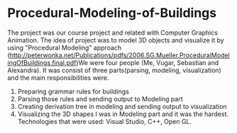 # Procedural-Modeling-of-Buildings
The project was our course project and related with Computer Graphics Animation. 
The idea of project was to model 3D objects and visualize it by using 
"Procedural Modeling" approach (http://peterwonka.net/Publications/pdfs/2006.SG.Mueller.ProceduralModelingOfBuildings.final.pdf)​
We were four people (Me, Vugar, Sebastian and Alexandra). 
It was consist of three parts(parsing, modeling, visualization) and the main responsibilities were.
  1. Preparing grammar rules for buildings
  2. Parsing those rules and sending output to Modeling part
  3. Creating derivation tree in modeling and sending output to visualization 
  4. Visualizing the 3D shapes
  I was in Modeling part and it was the hardest. 
  Technologies that were used: Visual Studio, C++, Open GL. 
